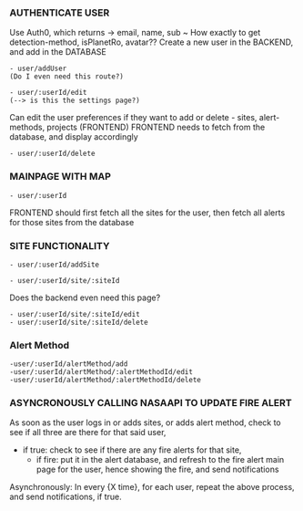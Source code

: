 ### AUTHENTICATE USER
Use Auth0, which returns -> email, name, sub
    ~ How exactly to get detection-method, isPlanetRo, avatar??
Create a new user in the BACKEND, and add in the DATABASE

    - user/addUser
    (Do I even need this route?)

    - user/:userId/edit 
    (--> is this the settings page?)

Can edit the user preferences if they want to add or delete - sites, alert-methods, projects (FRONTEND)
FRONTEND needs to fetch from the database, and display accordingly

    - user/:userId/delete

### MAINPAGE WITH MAP

    - user/:userId
FRONTEND should first fetch all the sites for the user, then fetch all alerts for those sites from the database


### SITE FUNCTIONALITY

    - user/:userId/addSite

    - user/:userId/site/:siteId
Does the backend even need this page?

    - user/:userId/site/:siteId/edit
    - user/:userId/site/:siteId/delete

### Alert Method

    -user/:userId/alertMethod/add
    -user/:userId/alertMethod/:alertMethodId/edit
    -user/:userId/alertMethod/:alertMethodId/delete

### ASYNCRONOUSLY CALLING NASAAPI TO UPDATE FIRE ALERT

As soon as the user logs in or adds sites, or adds alert method, check to see if all three are there for that said user,
- if true:
    check to see if there are any fire alerts for that site,
    - if fire:
        put it in the alert database, and refresh to the fire alert main page for the user, hence showing the fire, and send notifications

Asynchronously:
In every {X time}, for each user, repeat the above process, and send notifications, if true.


